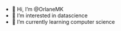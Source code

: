 - 👋 Hi, I’m @OrlaneMK
- 👀 I’m interested in datascience
- 🌱 I’m currently learning computer science

<!---
OrlaneMK/OrlaneMK is a ✨ special ✨ repository because its `README.md` (this file) appears on your GitHub profile.
You can click the Preview link to take a look at your changes.
--->
